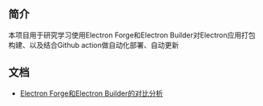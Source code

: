 ## 简介
本项目用于研究学习使用Electron Forge和Electron Builder对Electron应用打包构建、以及结合Github action做自动化部署、自动更新

## 文档
- [Electron Forge和Electron Builder的对比分析](./docs/forge和builder的对比.md)